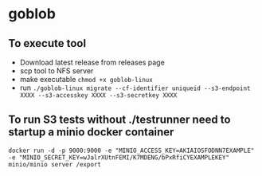 # goblob

## To execute tool
- Download latest release from releases page
- scp tool to NFS server
- make executable
``` chmod +x goblob-linux ```
- run
```./goblob-linux migrate --cf-identifier uniqueid --s3-endpoint XXXX --s3-accesskey XXXX --s3-secretkey XXXX ```

## To run S3 tests without ./testrunner need to startup a minio docker container

```
docker run -d -p 9000:9000 -e "MINIO_ACCESS_KEY=AKIAIOSFODNN7EXAMPLE" -e "MINIO_SECRET_KEY=wJalrXUtnFEMI/K7MDENG/bPxRfiCYEXAMPLEKEY" minio/minio server /export
```




